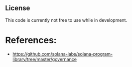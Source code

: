 ## License

This code is currently not free to use while in development.

# References:
* https://github.com/solana-labs/solana-program-library/tree/master/governance